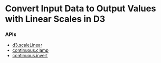# Convert Input Data to Output Values with Linear Scales in D3

### APIs
- [d3.scaleLinear](https://github.com/d3/d3-scale/blob/master/README.md#scaleLinear)
- [continuous.clamp](https://github.com/d3/d3-scale/blob/master/README.md#continuous_clamp)
- [continuous.invert](https://github.com/d3/d3-scale/blob/master/README.md#continuous_invert)